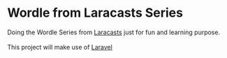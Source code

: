 # Wordle from Laracasts Series 

Doing the Wordle Series from [Laracasts](https://laracasts.com/series/wordle-workshop) just for fun and learning purpose.<br><br>
This project will make use of [Laravel](https://laravel.com)
